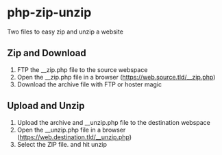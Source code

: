 # php-zip-unzip
Two files to easy zip and unzip a website

## Zip and Download
1. FTP the __zip.php file to the source webspace
2. Open the __zip.php file in a browser (https://web.source.tld/__zip.php)
3. Download the archive file with FTP or hoster magic

## Upload and Unzip
1. Upload the archive and __unzip.php file to the destination webspace
2. Open the __unzip.php file in a browser (https://web.destination.tld/__unzip.php)
3. Select the ZIP file. and hit unzip
